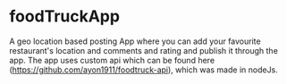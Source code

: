 # foodTruckApp
A geo location based posting App where you can add your favourite restaurant's location and comments and rating and publish it through the app.
The app uses custom api which can be found here (https://github.com/ayon1911/foodtruck-api), which was made in nodeJs.
